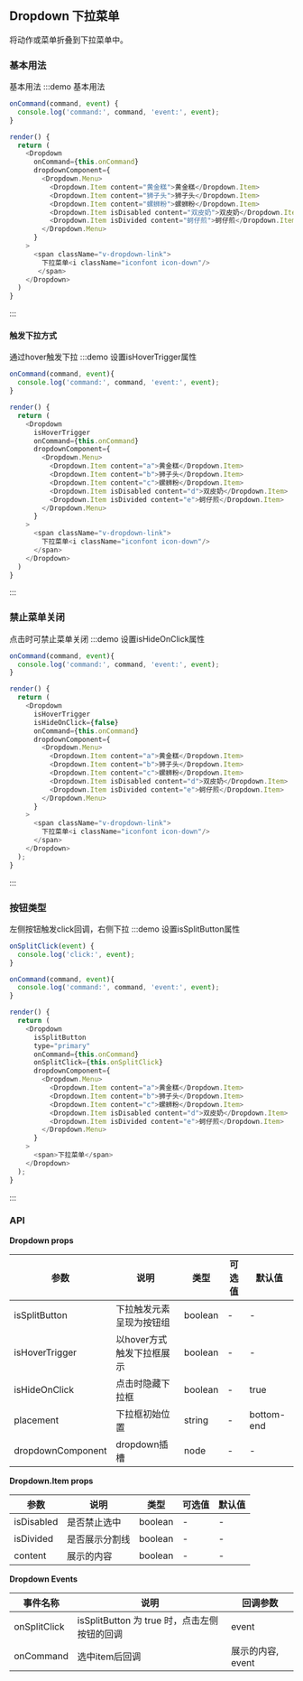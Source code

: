 ## Dropdown 下拉菜单

将动作或菜单折叠到下拉菜单中。


### 基本用法
基本用法
:::demo 基本用法
```js
onCommand(command, event) {
  console.log('command:', command, 'event:', event);
}

render() {
  return (
    <Dropdown
      onCommand={this.onCommand}
      dropdownComponent={
        <Dropdown.Menu>
          <Dropdown.Item content="黄金糕">黄金糕</Dropdown.Item>
          <Dropdown.Item content="狮子头">狮子头</Dropdown.Item>
          <Dropdown.Item content="螺蛳粉">螺蛳粉</Dropdown.Item>
          <Dropdown.Item isDisabled content="双皮奶">双皮奶</Dropdown.Item>
          <Dropdown.Item isDivided content="蚵仔煎">蚵仔煎</Dropdown.Item>
        </Dropdown.Menu>
      }
    >
      <span className="v-dropdown-link">
        下拉菜单<i className="iconfont icon-down"/>
       </span>
    </Dropdown>
  )
}
```
:::


#### 触发下拉方式
通过hover触发下拉
:::demo 设置isHoverTrigger属性
```js
onCommand(command, event){
  console.log('command:', command, 'event:', event);
}

render() {
  return (
    <Dropdown 
      isHoverTrigger 
      onCommand={this.onCommand}
      dropdownComponent={
        <Dropdown.Menu>
          <Dropdown.Item content="a">黄金糕</Dropdown.Item>
          <Dropdown.Item content="b">狮子头</Dropdown.Item>
          <Dropdown.Item content="c">螺蛳粉</Dropdown.Item>
          <Dropdown.Item isDisabled content="d">双皮奶</Dropdown.Item>
          <Dropdown.Item isDivided content="e">蚵仔煎</Dropdown.Item>
        </Dropdown.Menu>
      }
    >
      <span className="v-dropdown-link">
        下拉菜单<i className="iconfont icon-down"/>
      </span>
    </Dropdown>
  )
}
```
:::


### 禁止菜单关闭
点击时可禁止菜单关闭
:::demo 设置isHideOnClick属性
```js
onCommand(command, event){
  console.log('command:', command, 'event:', event);
}

render() {
  return (
    <Dropdown 
      isHoverTrigger 
      isHideOnClick={false} 
      onCommand={this.onCommand}
      dropdownComponent={
        <Dropdown.Menu>
          <Dropdown.Item content="a">黄金糕</Dropdown.Item>
          <Dropdown.Item content="b">狮子头</Dropdown.Item>
          <Dropdown.Item content="c">螺蛳粉</Dropdown.Item>
          <Dropdown.Item isDisabled content="d">双皮奶</Dropdown.Item>
          <Dropdown.Item isDivided content="e">蚵仔煎</Dropdown.Item>
        </Dropdown.Menu>
      }
    >
      <span className="v-dropdown-link">
        下拉菜单<i className="iconfont icon-down"/>
      </span>
    </Dropdown>
  );
}
```
:::


### 按钮类型
左侧按钮触发click回调，右侧下拉
:::demo 设置isSplitButton属性
```js
onSplitClick(event) {
  console.log('click:', event);
}

onCommand(command, event){
  console.log('command:', command, 'event:', event);
}

render() {
  return (
    <Dropdown 
      isSplitButton 
      type="primary" 
      onCommand={this.onCommand} 
      onSplitClick={this.onSplitClick}
      dropdownComponent={
        <Dropdown.Menu>
          <Dropdown.Item content="a">黄金糕</Dropdown.Item>
          <Dropdown.Item content="b">狮子头</Dropdown.Item>
          <Dropdown.Item content="c">螺蛳粉</Dropdown.Item>
          <Dropdown.Item isDisabled content="d">双皮奶</Dropdown.Item>
          <Dropdown.Item isDivided content="e">蚵仔煎</Dropdown.Item>
        </Dropdown.Menu>
      }
    >
      <span>下拉菜单</span>
    </Dropdown>
  );
}
```
:::


### API

**Dropdown props**

| 参数      | 说明          | 类型      | 可选值                           | 默认值  |
|---------- |-------------- |---------- |--------------------------------  |-------- |
| isSplitButton | 下拉触发元素呈现为按钮组 | boolean | - | - |
| isHoverTrigger | 以hover方式触发下拉框展示 | boolean | - | - |
| isHideOnClick | 点击时隐藏下拉框 | boolean | - | true |
| placement | 下拉框初始位置 | string | - | bottom-end |
| dropdownComponent | dropdown插槽 | node | - | - |

**Dropdown.Item props**

| 参数      | 说明          | 类型      | 可选值                           | 默认值  |
|---------- |-------------- |---------- |--------------------------------  |-------- |
| isDisabled | 是否禁止选中 | boolean | - | - |
| isDivided | 是否展示分割线 | boolean | - | - |
| content | 展示的内容 | boolean | - | - |

**Dropdown Events**

| 事件名称 | 说明 | 回调参数 |
|---------- |-------- |-------- |
| onSplitClick | isSplitButton 为 true 时，点击左侧按钮的回调 | event |
| onCommand | 选中item后回调 | 展示的内容, event |

